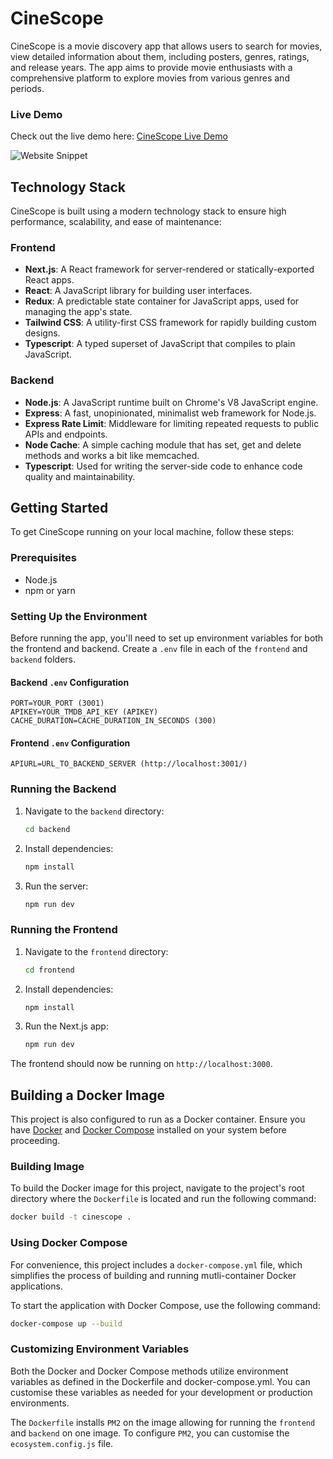 # CineScope

CineScope is a movie discovery app that allows users to search for movies, view detailed information about them, including posters, genres, ratings, and release years. The app aims to provide movie enthusiasts with a comprehensive platform to explore movies from various genres and periods.

### Live Demo

Check out the live demo here: [CineScope Live Demo](https://cinescope.lyvel.co.uk/)

![Website Snippet](https://img001.prntscr.com/file/img001/jrga7tVaT7uzWfhjHHYMtw.png)

## Technology Stack

CineScope is built using a modern technology stack to ensure high performance, scalability, and ease of maintenance:

### Frontend

- **Next.js**: A React framework for server-rendered or statically-exported React apps.
- **React**: A JavaScript library for building user interfaces.
- **Redux**: A predictable state container for JavaScript apps, used for managing the app's state.
- **Tailwind CSS**: A utility-first CSS framework for rapidly building custom designs.
- **Typescript**: A typed superset of JavaScript that compiles to plain JavaScript.

### Backend

- **Node.js**: A JavaScript runtime built on Chrome's V8 JavaScript engine.
- **Express**: A fast, unopinionated, minimalist web framework for Node.js.
- **Express Rate Limit**: Middleware for limiting repeated requests to public APIs and endpoints.
- **Node Cache**: A simple caching module that has set, get and delete methods and works a bit like memcached.
- **Typescript**: Used for writing the server-side code to enhance code quality and maintainability.

## Getting Started

To get CineScope running on your local machine, follow these steps:

### Prerequisites

- Node.js
- npm or yarn

### Setting Up the Environment

Before running the app, you'll need to set up environment variables for both the frontend and backend. Create a `.env` file in each of the `frontend` and `backend` folders.

#### Backend `.env` Configuration

```plaintext
PORT=YOUR_PORT (3001)
APIKEY=YOUR_TMDB_API_KEY (APIKEY)
CACHE_DURATION=CACHE_DURATION_IN_SECONDS (300)
```

#### Frontend `.env` Configuration

```plaintext
APIURL=URL_TO_BACKEND_SERVER (http://localhost:3001/)
```

### Running the Backend

1. Navigate to the `backend` directory:
   ```bash
   cd backend
   ```
2. Install dependencies:
   ```bash
   npm install
   ```
3. Run the server:
   ```bash 
   npm run dev
   ```

### Running the Frontend

1. Navigate to the `frontend` directory:
   ```bash
   cd frontend
   ```
2. Install dependencies:
   ```bash
   npm install
   ```
3. Run the Next.js app:
   ```bash
   npm run dev
   ```

The frontend should now be running on `http://localhost:3000`.

## Building a Docker Image

This project is also configured to run as a Docker container. Ensure you have [Docker](https://docs.docker.com/engine/install/) and [Docker Compose](https://docs.docker.com/compose/install/linux/) installed on your system before proceeding.

### Building Image

To build the Docker image for this project, navigate to the project's root directory where the `Dockerfile` is located and run the following command:

```bash
docker build -t cinescope .
```

### Using Docker Compose

For convenience, this project includes a `docker-compose.yml` file, which simplifies the process of building and running mutli-container Docker applications.

To start the application with Docker Compose, use the following command:

```bash
docker-compose up --build
```

### Customizing Environment Variables

Both the Docker and Docker Compose methods utilize environment variables as defined in the Dockerfile and docker-compose.yml. You can customise these variables as needed for your development or production environments.

The `Dockerfile` installs `PM2` on the image allowing for running the `frontend` and `backend` on one image. To configure `PM2`, you can customise the `ecosystem.config.js` file.
